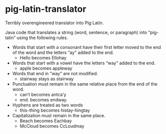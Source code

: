 # pig-latin-translator
Terribly overengineered translator into Pig Latin.

Java code that translates a string (word, sentence, or paragraph) into “pig-latin” using the following rules.
* Words that start with a consonant have their first letter moved to the end of the word and the letters “ay” added to the end.
  * Hello becomes Ellohay
* Words that start with a vowel have the letters “way” added to the end.
  * apple becomes appleway
* Words that end in “way” are not modified.
  * stairway stays as stairway
* Punctuation must remain in the same relative place from the end of the word.
  * can’t becomes antca’y
  * end. becomes endway.
* Hyphens are treated as two words
  * this-thing becomes histay-hingtay
* Capitalization must remain in the same place.
  * Beach becomes Eachbay
  * McCloud becomes CcLoudmay
